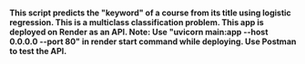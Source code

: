 #### This script predicts the "keyword" of a course from its title using logistic regression. This is a multiclass classification problem. This app is deployed on Render as an API. Note: Use "uvicorn main:app --host 0.0.0.0 --port 80" in render start command while deploying. Use Postman to test the API.
